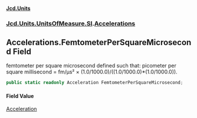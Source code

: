 #### [Jcd.Units](index.md 'index')
### [Jcd.Units.UnitsOfMeasure.SI](Jcd.Units.UnitsOfMeasure.SI.md 'Jcd.Units.UnitsOfMeasure.SI').[Accelerations](Accelerations.md 'Jcd.Units.UnitsOfMeasure.SI.Accelerations')

## Accelerations.FemtometerPerSquareMicrosecond Field

femtometer per square microsecond defined such that: picometer per square millisecond = fm/μs² × (1.0/1000.0)/((1.0/1000.0)*(1.0/1000.0)).

```csharp
public static readonly Acceleration FemtometerPerSquareMicrosecond;
```

#### Field Value
[Acceleration](Acceleration.md 'Jcd.Units.UnitTypes.Acceleration')
